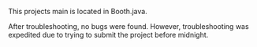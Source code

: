 This projects main is located in Booth.java. 

After troubleshooting, no bugs were found. However, troubleshooting was expedited due to trying to submit the project before midnight. 


